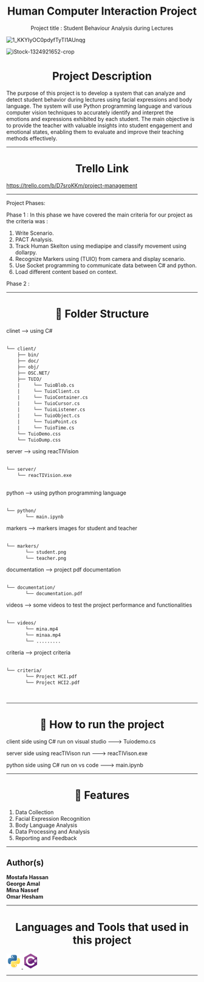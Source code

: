 <h1 align="center">Human Computer Interaction Project</h1>
<p align="center">Project title : Student Behaviour Analysis during Lectures </p>
<p align="center">
  

![1_KKYIyOC0pdyfTyTI1AUnqg](https://github.com/George210843/HCI_Project/assets/81190585/d3645da0-cdda-48b5-b34a-954c2a5a87d8)

![iStock-1324921652-crop](https://github.com/George210843/HCI_Project/assets/81190585/c9850529-af14-487f-8c9c-acec462639b0)

</p>
<h1 align="center">Project Description </h1>

The purpose of this project is to develop a system that can analyze and detect student behavior during lectures using facial expressions and body language. The system will use Python programming language and various computer vision techniques to accurately identify and interpret the emotions and expressions exhibited by each student. The main objective is to provide the teacher with valuable insights into student engagement and emotional states, enabling them to evaluate and improve their teaching methods effectively.

<hr>


<h1 align="center">Trello Link</h1>

https://trello.com/b/D7sroKKm/project-management

<hr>

Project Phases:

Phase 1 : In this phase we have covered the main criteria for our project as the criteria was : 

1) Write Scenario.
2) PACT Analysis.
3) Track Human Skelton using mediapipe and classify movement using dollarpy.
4) Recognize Markers using (TUIO) from camera and display scenario.
5) Use Socket programming to communicate data between C# and python.
6) Load different content based on context.

Phase 2 :


<hr>

<h1 align="center">🚀 Folder Structure</h1>

clinet --> using C#

```

└── client/
    ├── bin/
    ├── doc/
    ├── obj/
    ├── OSC.NET/
    ├── TUIO/
    |     └── TuioBlob.cs
    |     └── TuioClient.cs
    |     └── TuioContainer.cs
    |     └── TuioCursor.cs
    |     └── TuioListener.cs
    |     └── TuioObject.cs
    |     └── TuioPoint.cs
    |     └── TuioTime.cs
    └── TuioDemo.css
    └── TuioDump.css

```



server --> using reacTIVision

```

└── server/
    └── reacTIVision.exe


```
python --> using python programming language

```

└── python/
       └── main.ipynb
```

markers --> markers images for student and teacher

```

└── markers/
       └── student.png
       └── teacher.png
```
documentation --> project pdf documentation

```

└── documentation/
       └── documentation.pdf

```
videos --> some videos to test the project performance and functionalities

```

└── videos/
       └── mina.mp4
       └── minaa.mp4
       └── .........

```
criteria --> project criteria

```

└── criteria/
       └── Project HCI.pdf
       └── Project HCI2.pdf



```


<hr>

<h1 align="center">🚀 How to run the project</h1>

client side using C# run on visual studio ---> Tuiodemo.cs

server side using reacTIVison run ---> reacTIVison.exe

python side using C# run on vs code ---> main.ipynb

<hr>

<h1 align="center">🚀 Features</h1>

1) Data Collection
2) Facial Expression Recognition
3) Body Language Analysis
4) Data Processing and Analysis
5) Reporting and Feedback

<hr>

## Author(s)
**Mostafa Hassan**
</br>
**George Amal**
</br>
**Mina Nassef**
</br>
**Omar Hesham**
<hr>
<h1 align="center">Languages and Tools that used in this project</h1>
  <a href="https://www.python.org" target="_blank" rel="noreferrer">
       <img src="https://raw.githubusercontent.com/devicons/devicon/master/icons/python/python-original.svg" alt="python" width="40" height="40"/>
      </a> 
       <a href="https://www.w3schools.com/cs/" target="_blank" rel="noreferrer">
        <img src="https://raw.githubusercontent.com/devicons/devicon/master/icons/csharp/csharp-original.svg" alt="csharp" width="40" height="40"/>
      </a>


<hr>
